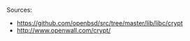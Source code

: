 Sources:
* https://github.com/openbsd/src/tree/master/lib/libc/crypt
* http://www.openwall.com/crypt/
